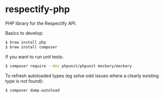 # respectify-php

PHP library for the Respectify API.

Basics to develop:
```bash
$ brew install php
$ brew install composer
```

If you want to run unit tests:
```bash
$ composer require --dev phpunit/phpunit mockery/mockery
```

To refresh autoloaded types (eg solve odd issues where a clearly existing type is not found):
```
$ composer dump-autoload
```


